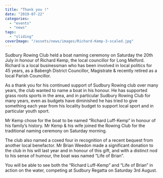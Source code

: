 ```yaml
---
title: "Thank you !"
date: "2019-07-22"
categories:
  - "events"
  - "news"
tags:
  - "sliding"
coverImage: "/assets/news/images/Richard-Kemp-3-scaled.jpg"
---
```


Sudbury Rowing Club held a boat naming ceremony on Saturday the 20th July in honour of Richard Kemp, the local councillor for Long Melford. Richard is a local businessman who has been involved in local politics for 45 years, as a Babergh District Councillor, Magistrate & recently retired as a local Parish Councillor.

As a thank you for his continued support of Sudbury Rowing club over many years, the club wanted to name a boat in his honour. He has supported grass roots sports in the area, and in particular Sudbury Rowing Club for many years, even as budgets have diminished he has tried to give something each year from his locality budget to support local sport and in particular youth sport.

Mr Kemp chose for the boat to be named “Richard Luff-Kemp” in honour of his family’s history. Mr Kemp & his wife joined the Rowing Club for the traditional naming ceremony on Saturday morning.

The club also named a coxed four in recognition of a recent bequest from another local benefactor. Mr Brian Weedon made a significant donation to the club in his will last year and in honour of this gift, and with a distinct nod to his sense of humour, the boat was named “Life of Brian”.

You will be able to see both the “Richard Luff-Kemp” and “Life of Brian” in action on the water, competing at Sudbury Regatta on Saturday 3rd August.
